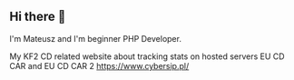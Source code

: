 ## Hi there 👋
I'm Mateusz and I'm beginner PHP Developer.

My KF2 CD related website about tracking stats on hosted servers EU CD CAR and EU CD CAR 2
https://www.cybersip.pl/
